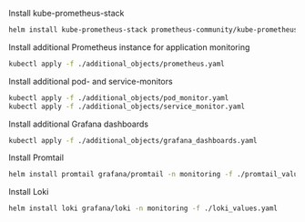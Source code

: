 Install kube-prometheus-stack
```bash
helm install kube-prometheus-stack prometheus-community/kube-prometheus-stack -n monitoring
```

Install additional Prometheus instance for application monitoring
```bash
kubectl apply -f ./additional_objects/prometheus.yaml
```

Install additional pod- and service-monitors
```bash
kubectl apply -f ./additional_objects/pod_monitor.yaml
kubectl apply -f ./additional_objects/service_monitor.yaml
```

Install additional Grafana dashboards
```bash
kubectl apply -f ./additional_objects/grafana_dashboards.yaml
```

Install Promtail
```bash
helm install promtail grafana/promtail -n monitoring -f ./promtail_values.yaml
```

Install Loki
```bash
helm install loki grafana/loki -n monitoring -f ./loki_values.yaml
```
